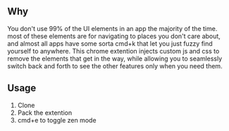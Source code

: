 ## Why

You don't use 99% of the UI elements in an app the majority of the time. most of these elements are for navigating to places you don't care about, and almost all apps have some sorta cmd+k that let you just fuzzy find yourself to anywhere.
This chrome extention injects custom js and css to remove the elements that get in the way, while allowing you to seamlessly switch back and forth to see the other features only when you need them.

## Usage

1. Clone
2. Pack the extention
3. cmd+e to toggle zen mode
